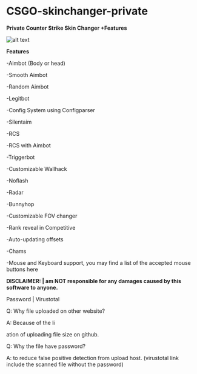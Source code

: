 # CSGO-skinchanger-private
**Private Counter Strike Skin Changer +Features**

![alt text](https://ezcheats.imgix.net/03/80/68/2020/07/23/054af5.jpg?fm=jpg&auto=true&fit=min&w=680)


**Features**

-Aimbot (Body or head)

-Smooth Aimbot

-Random Aimbot

-Legitbot

-Config System using Configparser

-Silentaim

-RCS

-RCS with Aimbot

-Triggerbot

-Customizable Wallhack

-Noflash

-Radar

-Bunnyhop

-Customizable FOV changer

-Rank reveal in Competitive

-Auto-updating offsets

-Chams

-Mouse and Keyboard support, you may find a list of the accepted mouse buttons here



**DISCLAIMER: | am NOT responsible for any damages
caused by this software to anyone.**

Password | Virustotal

Q: Why file uploaded on other website?

A: Because of the li

ation of uploading file size on github.

Q: Why the file have password?

A: to reduce false positive detection from upload host. (virustotal link include the scanned file without the password)


